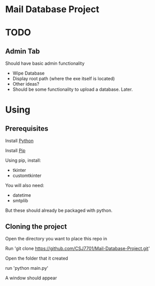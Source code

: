 
# Mail Database Project



# TODO

## Admin Tab
Should have basic admin functionality
- Wipe Database 
- Display root path (where the exe itself is located)
- Other ideas?
- Should be some functionality to upload a database. Later.

# Using
## Prerequisites
Install [Python](https://wiki.python.org/moin/BeginnersGuide/Download) 

Install [Pip](https://pip.pypa.io/en/stable/installation/)

Using pip, install:
- tkinter
- customtkinter

You will also need:
- datetime
- smtplib

But these should already be packaged with python.

## Cloning the project

Open the directory you want to place this repo in

Run 'git clone https://github.com/CSJ7701/Mail-Database-Project.git'

Open the folder that it created

run 'python main.py'

A window should appear


